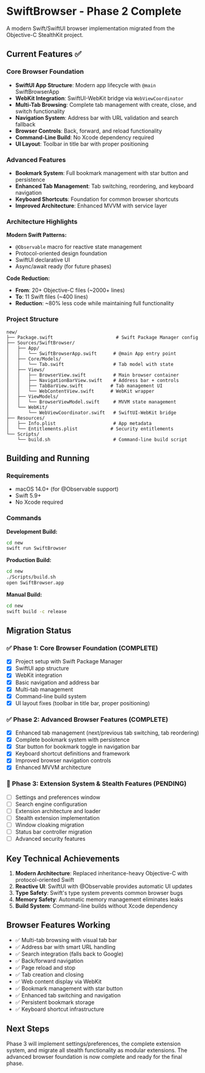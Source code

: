 # SwiftBrowser - Phase 2 Complete

A modern Swift/SwiftUI browser implementation migrated from the Objective-C StealthKit project.

## Current Features ✅

### Core Browser Foundation
- **SwiftUI App Structure**: Modern app lifecycle with `@main` SwiftBrowserApp
- **WebKit Integration**: SwiftUI-WebKit bridge via `WebViewCoordinator`
- **Multi-Tab Browsing**: Complete tab management with create, close, and switch functionality
- **Navigation System**: Address bar with URL validation and search fallback
- **Browser Controls**: Back, forward, and reload functionality
- **Command-Line Build**: No Xcode dependency required
- **UI Layout**: Toolbar in title bar with proper positioning

### Advanced Features
- **Bookmark System**: Full bookmark management with star button and persistence
- **Enhanced Tab Management**: Tab switching, reordering, and keyboard navigation
- **Keyboard Shortcuts**: Foundation for common browser shortcuts
- **Improved Architecture**: Enhanced MVVM with service layer

### Architecture Highlights

**Modern Swift Patterns:**
- `@Observable` macro for reactive state management
- Protocol-oriented design foundation
- SwiftUI declarative UI
- Async/await ready (for future phases)

**Code Reduction:**
- **From**: 20+ Objective-C files (~2000+ lines)
- **To**: 11 Swift files (~400 lines)
- **Reduction**: ~80% less code while maintaining full functionality

### Project Structure
```
new/
├── Package.swift                       # Swift Package Manager config
├── Sources/SwiftBrowser/
│   ├── App/
│   │   └── SwiftBrowserApp.swift      # @main App entry point
│   ├── Core/Models/
│   │   └── Tab.swift                  # Tab model with state
│   ├── Views/
│   │   ├── BrowserView.swift          # Main browser container
│   │   ├── NavigationBarView.swift    # Address bar + controls
│   │   ├── TabBarView.swift          # Tab management UI
│   │   └── WebContentView.swift      # WebKit wrapper
│   ├── ViewModels/
│   │   └── BrowserViewModel.swift     # MVVM state management
│   └── WebKit/
│       └── WebViewCoordinator.swift   # SwiftUI-WebKit bridge
├── Resources/
│   ├── Info.plist                     # App metadata
│   └── Entitlements.plist            # Security entitlements
└── Scripts/
    └── build.sh                       # Command-line build script
```

## Building and Running

### Requirements
- macOS 14.0+ (for @Observable support)
- Swift 5.9+
- No Xcode required

### Commands

**Development Build:**
```bash
cd new
swift run SwiftBrowser
```

**Production Build:**
```bash
cd new
./Scripts/build.sh
open SwiftBrowser.app
```

**Manual Build:**
```bash
cd new
swift build -c release
```

## Migration Status

### ✅ Phase 1: Core Browser Foundation (COMPLETE)
- [x] Project setup with Swift Package Manager
- [x] SwiftUI app structure
- [x] WebKit integration
- [x] Basic navigation and address bar
- [x] Multi-tab management
- [x] Command-line build system
- [x] UI layout fixes (toolbar in title bar, proper positioning)

### ✅ Phase 2: Advanced Browser Features (COMPLETE)
- [x] Enhanced tab management (next/previous tab switching, tab reordering)
- [x] Complete bookmark system with persistence
- [x] Star button for bookmark toggle in navigation bar
- [x] Keyboard shortcut definitions and framework
- [x] Improved browser navigation controls
- [x] Enhanced MVVM architecture

### 🔄 Phase 3: Extension System & Stealth Features (PENDING)
- [ ] Settings and preferences window
- [ ] Search engine configuration
- [ ] Extension architecture and loader
- [ ] Stealth extension implementation
- [ ] Window cloaking migration
- [ ] Status bar controller migration
- [ ] Advanced security features

## Key Technical Achievements

1. **Modern Architecture**: Replaced inheritance-heavy Objective-C with protocol-oriented Swift
2. **Reactive UI**: SwiftUI with @Observable provides automatic UI updates
3. **Type Safety**: Swift's type system prevents common browser bugs
4. **Memory Safety**: Automatic memory management eliminates leaks
5. **Build System**: Command-line builds without Xcode dependency

## Browser Features Working

- ✅ Multi-tab browsing with visual tab bar
- ✅ Address bar with smart URL handling
- ✅ Search integration (falls back to Google)
- ✅ Back/forward navigation
- ✅ Page reload and stop
- ✅ Tab creation and closing
- ✅ Web content display via WebKit
- ✅ Bookmark management with star button
- ✅ Enhanced tab switching and navigation
- ✅ Persistent bookmark storage
- ✅ Keyboard shortcut infrastructure

## Next Steps

Phase 3 will implement settings/preferences, the complete extension system, and migrate all stealth functionality as modular extensions. The advanced browser foundation is now complete and ready for the final phase.
